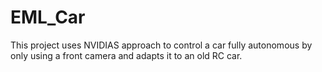 # EML_Car

This project uses NVIDIAS approach to control a car fully autonomous by only using a front camera and adapts it to an old RC car. 
